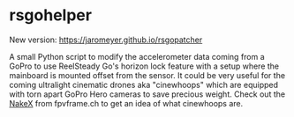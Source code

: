 # rsgohelper
New version: https://jaromeyer.github.io/rsgopatcher

A small Python script to modify the accelerometer data coming from a GoPro to use ReelSteady Go's horizon lock feature with a setup where the mainboard is mounted offset from the sensor. It could be very useful for the coming ultralight cinematic drones aka "cinewhoops" which are equipped with torn apart GoPro Hero cameras to save precious weight. Check out the [NakeX](https://fpvframe.ch/fpvx/product/nakex-bnf/) from fpvframe.ch to get an idea of what cinewhoops are.
